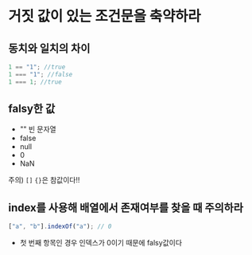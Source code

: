 # 거짓 값이 있는 조건문을 축약하라

## 동치와 일치의 차이

```js
1 == "1"; //true
1 === "1"; //false
1 === 1; //true
```

## falsy한 값

- "" 빈 문자열
- false
- null
- 0
- NaN

주의) `[]` `{}`은 참값이다!!

## index를 사용해 배열에서 존재여부를 찾을 때 주의하라

```js
["a", "b"].indexOf("a"); // 0
```

- 첫 번째 항목인 경우 인덱스가 0이기 때문에 falsy값이다
